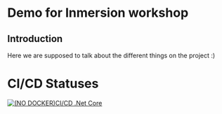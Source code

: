 
# Demo for Inmersion workshop

## Introduction

Here we are supposed to talk about the different things on the project :)

# CI/CD Statuses

[![(NO DOCKER)CI/CD .Net Core](https://github.com/lfraileorg/NETCore_CI_CD/actions/workflows/no_docker_ci_cd.yml/badge.svg)](https://github.com/lfraileorg/NETCore_CI_CD/actions/workflows/no_docker_ci_cd.yml)


